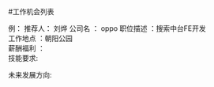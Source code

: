 #工作机会列表

例：
  推荐人：    刘烨
  公司名  ：  oppo
  职位描述  ：搜索中台FE开发   
  工作地点  ：朝阳公园  
  薪酬福利  ：  
  技能要求:   
  
  未来发展方向:
